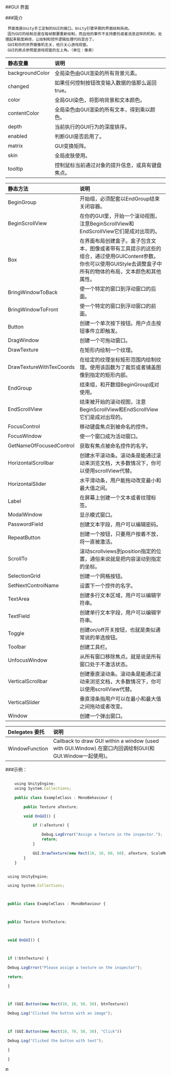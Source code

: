 ##GUI 界面



###简介

```
 界面类是Unity手工定制的GUI的接口。Unity引擎早期的界面绘制系统。
 因为GUI的绘制总是在每帧都要重新绘制，而且他的事件不支持委托或者消息这样的机制，处理起来极度麻烦，让绘制和控件逻辑处理代码混合了。
 GUI和你的世界摄像机无关，他只关心游戏视窗。
 GUI的原点参照是游戏视窗的左上角。（单位：像素）
```


|静态变量|说明|
|:--|:--|
|backgroundColor|全局染色由GUI渲染的所有背景元素。|
|changed|如果任何控制按钮改变输入数据的值那么返回true。|
|color|全局GUI染色，将影响背景和文本颜色。|
|contentColor|全局染色由GUI渲染的所有文本，得到乘以颜色。|
|depth|当前执行的GUI行为的深度排序。|
|enabled|判断GUI是否启用了。|
|matrix|GUI变换矩阵。|
|skin|全局皮肤使用。|
|tooltip|控制鼠标当前通过对象的提升信息，或具有键盘焦点。|

|静态方法|说明|
|:--|:--|
|BeginGroup|开始组，必须配套以EndGroup结束关闭容器。|
|BeginScrollView|在你的GUI里，开始一个滚动视图， 注意BeginScrollView和EndScrollView它们是成对出现的。|
|Box|在界面布局创建盒子。盒子包含文本，图像或者带有工具提示的这些的组合，通过使用GUIContent参数。你也可以使用GUIStyle去调整盒子中所有的物体的布局，文本颜色和其他属性。|
|BringWindowToBack|使一个特定的窗口到浮动窗口的后面。|
|BringWindowToFront|使一个特定的窗口到浮动窗口的前面。|
|Button|创建一个单次按下按钮。用户点击按钮事件立即触发。|
|DragWindow|创建一个可拖动窗口。|
|DrawTexture|在矩形内绘制一个纹理。|
|DrawTextureWithTexCoords|在给定的纹理坐标矩形范围内绘制纹理。使用该函数为了裁剪或者铺盖图像到指定的矩形内部。|
|EndGroup|结束组，和开数组BeginGroup成对使用。|
|EndScrollView|结束被开始的滚动视图，注意BeginScrollView和EndScrollView它们是成对出现的。|
|FocusControl|移动键盘焦点到被命名的控件。|
|FocusWindow|使一个窗口成为活动窗口。|
|GetNameOfFocusedControl|获取有焦点被命名控件的名字。|
|HorizontalScrollbar|创建水平滚动条。滚动条是能通过滚动来浏览文档，大多数情况下，你可以使用scrollView代替。|
|HorizontalSlider|水平滑动条，用户能拖动改变最小和最大值之间。|
|Label|在屏幕上创建一个文本或者纹理标签。|
|ModalWindow|显示模式窗口。|
|PasswordField|创建文本字段，用户可以编辑密码。|
|RepeatButton|创建一个按钮，只要用户按着不放，将一直被激活。|
|ScrollTo|滚动scrollviews到position指定的位置，通俗来说就是把内容滚动到指定的坐标。|
|SelectionGrid|创建一个网格按钮。|
|SetNextControlName|设置下一个控件的名字。|
|TextArea|创建多行文本区域，用户可以编辑字符串。|
|TextField|创建单行文本字段，用户可以编辑字符串。|
|Toggle|创建on/off开关按钮，也就是类似通常说的单选按钮。|
|Toolbar|创建工具栏。|
|UnfocusWindow|从所有窗口移除焦点。就是说是所有窗口处于不激活状态。|
|VerticalScrollbar|创建垂直滚动条。滚动条是能通过滚动来浏览文档，大多数情况下，你可以使用scrollView代替。|
|VerticalSlider|垂直滑条指用户可以在最小和最大值之间拖动或者改变。|
|Window|创建一个弹出窗口。|

|Delegates 委托|说明|
|:--|:--|
|WindowFunction|Callback to draw GUI within a window (used with GUI.Window).在窗口内回调绘制GUI(和GUI.Window一起使用)。|



###示例：

```javascript

    using UnityEngine;
    using System.Collections;

    public class ExampleClass : MonoBehaviour {

        public Texture aTexture;

        void OnGUI() {

            if (!aTexture) {

                Debug.LogError("Assign a Texture in the inspector.");
                return;
            }

            GUI.DrawTexture(new Rect(10, 10, 60, 60), aTexture, ScaleMode.ScaleToFit, true, 10.0F);
        }
    }
```



```javascript

 using UnityEngine;

 using System.Collections;



 public class ExampleClass : MonoBehaviour {



 public Texture btnTexture;



 void OnGUI() {



 if (!btnTexture) {

 Debug.LogError("Please assign a texture on the inspector");

 return;

 }



 if (GUI.Button(new Rect(10, 10, 50, 50), btnTexture))

 Debug.Log("Clicked the button with an image");



 if (GUI.Button(new Rect(10, 70, 50, 30), "Click"))

 Debug.Log("Clicked the button with text");

 }

 }

```





🔚




